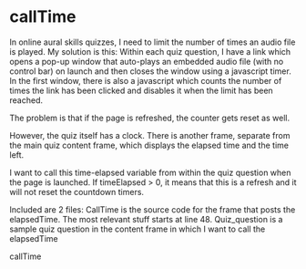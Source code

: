 callTime
========
In online aural skills quizzes, I need to limit the number of times an audio file is played.
My solution is this:
Within each quiz question, I have a link which opens a pop-up window that auto-plays an embedded audio file (with no control bar) on launch and then closes the window using a javascript timer.
In the first window, there is also a javascript which counts the number of times the link has been clicked and disables it when the limit has been reached.

The problem is that if the page is refreshed, the counter gets reset as well.

However, the quiz itself has a clock.  There is another frame, separate from the main quiz content frame, which displays the elapsed time and the time left. 

I want to call this time-elapsed variable from within the quiz question when the page is launched.  If timeElapsed > 0, it means that this is a refresh and it will not reset the countdown timers.

Included are 2 files:
  CallTime is the source code for the frame that posts the elapsedTime.  The most relevant stuff starts at line 48.
  Quiz_question is a sample quiz question in the content frame in which I want to call the elapsedTime

callTime
